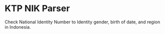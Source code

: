 # KTP NIK Parser

Check National Identity Number to Identity gender, birth of date, and region in Indonesia.
